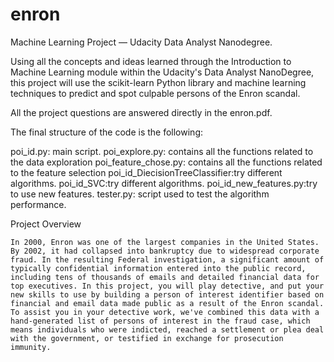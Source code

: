 # enron
Machine Learning Project — Udacity Data Analyst Nanodegree.

Using all the concepts and ideas learned through the Introduction to Machine Learning module within the Udacity's Data Analyst NanoDegree, this project will use the scikit-learn Python library and machine learning techniques to predict and spot culpable persons of the Enron scandal.

All the project questions are answered directly in the enron.pdf.

The final structure of the code is the following:

poi_id.py: main script.
poi_explore.py: contains all the functions related to the data exploration
poi_feature_chose.py: contains all the functions related to the feature selection
poi_id_DiecisionTreeClassifier:try different algorithms.
poi_id_SVC:try different algorithms.
poi_id_new_features.py:try to use new features.
tester.py: script used to test the algorithm performance.


Project Overview

    In 2000, Enron was one of the largest companies in the United States. By 2002, it had collapsed into bankruptcy due to widespread corporate fraud. In the resulting Federal investigation, a significant amount of typically confidential information entered into the public record, including tens of thousands of emails and detailed financial data for top executives. In this project, you will play detective, and put your new skills to use by building a person of interest identifier based on financial and email data made public as a result of the Enron scandal. To assist you in your detective work, we've combined this data with a hand-generated list of persons of interest in the fraud case, which means individuals who were indicted, reached a settlement or plea deal with the government, or testified in exchange for prosecution immunity.
